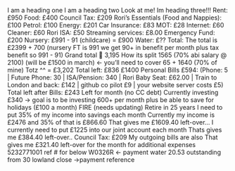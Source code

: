 I am a heading one
I am a heading two
Look at me! Im heading three!!!
Rent: £950
Food: £400
Council Tax: £209
Rori’s Essentials (Food and Nappies): £100
Petrol: £100
Energy: £201
Car Insurance: £83
MOT: £28
Internet: £60
Cleaner: £60
Rori ISA: £50
Streaming services: £8.00
Emergency Fund: £200
Nursery: £991 - 91 (childcare) = £900
Water: £??
Total:  The total is £2399 + 700 (nursery FT is 991 we get 90+ in benefit per month plus tax benefit so 991 - 91)
Grand total 🟰 3,195
How its split
1565 (70% abi salary @ 2100) (will be £1500 in march) ← you’ll need to cover 65
+
1640 (70% of mine)
Totz ^^ = £3,202
Total left: £836
£1400
Personal Bills £594: (Phone: 5 | Future Phone: 30 | ISA/Pension: 340 | Rori Baby Seat: £62.00 | Train to London and back: £142  | github co pilot £9 | your website server costs £5)
Total left after Bills: £243 Left for month (no CC debt)
Currently investing £340 → goal is to be investing 600+ per month plus be able to save for holidays (£100 a month) 
FIRE (needs updating)
Retire in 25 years I need to put 35% of my income into savings each month
Currently my income is £2476 and 35% of that is £866.60 
That gives me £1609.40 left-over…
I currently need to put £1225 into our joint account each month
Thats gives me £384.40 left-over..
Council Tax: £209
My outgoing bills are also
That gives me £321.40 left-over for the month for additional expenses
5232771001 ref # for below
W0326R ← payment water 20.53 outstanding from 30 lowland close →payment reference
